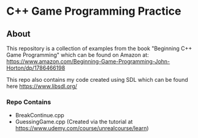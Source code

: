 # C++ Game Programming Practice

## About
This repository is a collection of examples from the book "Beginning C++ Game Programming" 
which can be found on Amazon at: https://www.amazon.com/Beginning-Game-Programming-John-Horton/dp/1786466198

This repo also contains my code created using SDL which can be found here https://www.libsdl.org/

### Repo Contains
- BreakContinue.cpp
- GuessingGame.cpp (Created via the tutorial at https://www.udemy.com/course/unrealcourse/learn)
